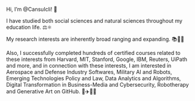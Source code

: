 Hi, I’m @CansuIcli! 👋

I have studied both social sciences and natural sciences throughout my education life. ⚖️⚛️

My research interests are inherently broad ranging and expanding. 📚🌲✨

Also, I successfully completed hundreds of certified courses related to these interests from Harvard, MIT, Stanford, Google, IBM, Reuters, UiPath and more, and in connection with these interests, I am interested in Aerospace and Defense Industry Softwares, Military AI and Robots, Emerging Technologies Policy and Law, Data Analytics and Algorithms, Digital Transformation in Business-Media and Cybersecurity, Robotherapy and Generative Art on GitHub. 🦅✈️🤖🌌
